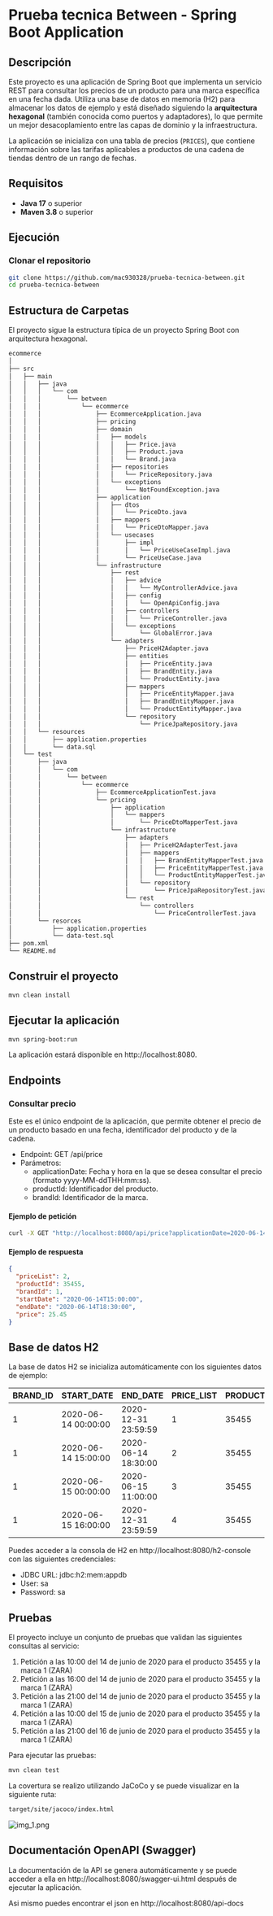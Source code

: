 # Prueba tecnica Between - Spring Boot Application

## Descripción

Este proyecto es una aplicación de Spring Boot que implementa un servicio REST para consultar los precios de un producto para una marca específica en una fecha dada. Utiliza una base de datos en memoria (H2) para almacenar los datos de ejemplo y está diseñado siguiendo la **arquitectura hexagonal** (también conocida como puertos y adaptadores), lo que permite un mejor desacoplamiento entre las capas de dominio y la infraestructura.

La aplicación se inicializa con una tabla de precios (`PRICES`), que contiene información sobre las tarifas aplicables a productos de una cadena de tiendas dentro de un rango de fechas.

## Requisitos

- **Java 17** o superior
- **Maven 3.8** o superior

## Ejecución

### Clonar el repositorio

```bash
git clone https://github.com/mac930328/prueba-tecnica-between.git
cd prueba-tecnica-between
```

## Estructura de Carpetas

El proyecto sigue la estructura típica de un proyecto Spring Boot con arquitectura hexagonal.

```bash
ecommerce
│
├── src
│   ├── main
│   │   ├── java
│   │   │   └── com
│   │   │       └── between
│   │   │           └── ecommerce
│   │   │               ├── EcommerceApplication.java
│   │   │               ├── pricing                     
│   │   │               ├── domain
│   │   │               │   ├── models
│   │   │               │   │   ├── Price.java
│   │   │               │   │   ├── Product.java
│   │   │               │   │   └── Brand.java
│   │   │               │   ├── repositories
│   │   │               │   │   └── PriceRepository.java
│   │   │               │   └── exceptions
│   │   │               │       └── NotFoundException.java
│   │   │               ├── application
│   │   │               │   ├── dtos
│   │   │               │   │   └── PriceDto.java
│   │   │               │   ├── mappers
│   │   │               │   │   └── PriceDtoMapper.java
│   │   │               │   └── usecases
│   │   │               │       ├── impl
│   │   │               │       │   └── PriceUseCaseImpl.java
│   │   │               │       └── PriceUseCase.java
│   │   │               └── infrastructure
│   │   │                   ├── rest
│   │   │                   │   ├── advice
│   │   │                   │   │   └── MyControllerAdvice.java
│   │   │                   │   ├── config
│   │   │                   │   │   └── OpenApiConfig.java
│   │   │                   │   ├── controllers
│   │   │                   │   │   └── PriceController.java
│   │   │                   │   └── exceptions
│   │   │                   │       └── GlobalError.java  
│   │   │                   └── adapters
│   │   │                       ├── PriceH2Adapter.java
│   │   │                       ├── entities
│   │   │                       │   ├── PriceEntity.java
│   │   │                       │   ├── BrandEntity.java
│   │   │                       │   └── ProductEntity.java
│   │   │                       ├── mappers
│   │   │                       │   ├── PriceEntityMapper.java
│   │   │                       │   ├── BrandEntityMapper.java
│   │   │                       │   └── ProductEntityMapper.java
│   │   │                       └── repository
│   │   │                           └── PriceJpaRepository.java
│   │   └── resources
│   │       ├── application.properties                          
│   │       └── data.sql                                         
│   └── test
│       ├── java
│       │   └── com
│       │       └── between
│       │           └── ecommerce
│       │               ├── EcommerceApplicationTest.java
│       │               └── pricing
│       │                   ├── application
│       │                   │   └── mappers
│       │                   │       └── PriceDtoMapperTest.java
│       │                   └── infrastructure
│       │                       ├── adapters
│       │                       │   ├── PriceH2AdapterTest.java
│       │                       │   ├── mappers
│       │                       │   │   ├── BrandEntityMapperTest.java
│       │                       │   │   ├── PriceEntityMapperTest.java
│       │                       │   │   └── ProductEntityMapperTest.java
│       │                       │   └── repository
│       │                       │       └── PriceJpaRepositoryTest.java
│       │                       └── rest
│       │                           └── controllers
│       │                               └── PriceControllerTest.java
│       └── resorces
│           ├── application.properties                          
│           └── data-test.sql 
├── pom.xml                                                     
└── README.md                                                    
```

## Construir el proyecto
```bash
mvn clean install
```

## Ejecutar la aplicación
```bash
mvn spring-boot:run
```
La aplicación estará disponible en http://localhost:8080.

## Endpoints
### Consultar precio

Este es el único endpoint de la aplicación, que permite obtener el precio de un producto basado en una fecha, identificador del producto y de la cadena.

- Endpoint: GET /api/price
- Parámetros:
  - applicationDate: Fecha y hora en la que se desea consultar el precio (formato yyyy-MM-ddTHH:mm:ss).
  - productId: Identificador del producto.
  - brandId: Identificador de la marca.

#### Ejemplo de petición
```bash
curl -X GET "http://localhost:8080/api/price?applicationDate=2020-06-14T16:00:00&productId=35455&brandId=1"
```

#### Ejemplo de respuesta
```json
{
  "priceList": 2,
  "productId": 35455,
  "brandId": 1,
  "startDate": "2020-06-14T15:00:00",
  "endDate": "2020-06-14T18:30:00",
  "price": 25.45
}
```

## Base de datos H2
La base de datos H2 se inicializa automáticamente con los siguientes datos de ejemplo:

| BRAND_ID | START_DATE          | END_DATE             | PRICE_LIST | PRODUCT_ID | PRIORITY | PRICE	 | CURR |
|----------|---------------------|----------------------|------------|------------|----------|--------|------|
| 1        | 2020-06-14 00:00:00 | 2020-12-31 23:59:59  | 1          | 35455      | 0        | 35.50  | EUR  |
| 1	       | 2020-06-14 15:00:00 | 2020-06-14 18:30:00  | 2          | 35455      | 1        | 25.45  | EUR  |
| 1	       | 2020-06-15 00:00:00 | 2020-06-15 11:00:00  | 3          | 35455      | 1        | 30.50  | EUR  |
| 1	       | 2020-06-15 16:00:00 | 2020-12-31 23:59:59  | 4          | 35455      | 1        | 38.95  | EUR  |

Puedes acceder a la consola de H2 en http://localhost:8080/h2-console con las siguientes credenciales:

- JDBC URL: jdbc:h2:mem:appdb
- User: sa
- Password: sa

## Pruebas
El proyecto incluye un conjunto de pruebas que validan las siguientes consultas al servicio:

1. Petición a las 10:00 del 14 de junio de 2020 para el producto 35455 y la marca 1 (ZARA)
2. Petición a las 16:00 del 14 de junio de 2020 para el producto 35455 y la marca 1 (ZARA)
3. Petición a las 21:00 del 14 de junio de 2020 para el producto 35455 y la marca 1 (ZARA)
4. Petición a las 10:00 del 15 de junio de 2020 para el producto 35455 y la marca 1 (ZARA)
5. Petición a las 21:00 del 16 de junio de 2020 para el producto 35455 y la marca 1 (ZARA)

Para ejecutar las pruebas:
```bash
mvn clean test
```
La covertura se realizo utilizando JaCoCo y se puede visualizar en la siguiente ruta:
```bash
target/site/jacoco/index.html
```
![img_1.png](img_1.png)

## Documentación OpenAPI (Swagger)
La documentación de la API se genera automáticamente y se puede acceder a ella en http://localhost:8080/swagger-ui.html después de ejecutar la aplicación.

Asi mismo puedes encontrar el json en http://localhost:8080/api-docs